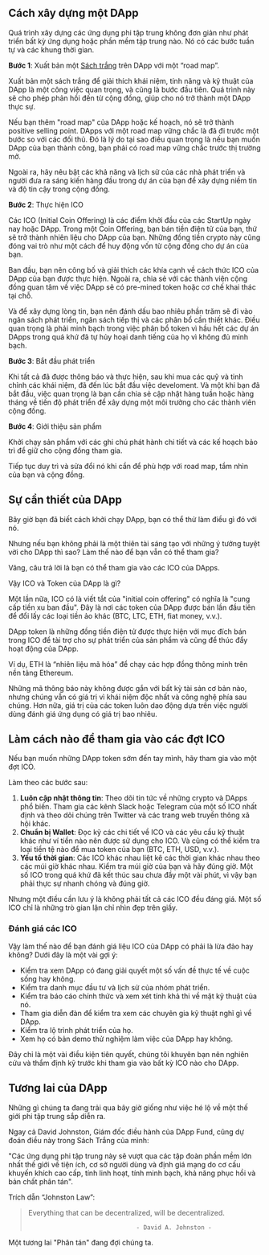 ## Cách xây dựng một DApp

Quá trình xây dựng các ứng dụng phi tập trung không đơn giản như phát triển bất kỳ ứng dụng hoặc phần mềm tập trung nào. Nó có các bước tuần tự và các khung thời gian.

**Bước 1**: Xuất bản một [Sách trắng](https://vi.wikipedia.org/wiki/S%C3%A1ch_tr%E1%BA%AFng) trên DApp với một “road map”.

Xuất bản một sách trắng để giải thích khái niệm, tính năng và kỹ thuật của DApp là một công việc quan trọng, và cũng là bước đầu tiên. Quá trình này sẽ cho phép phản hồi đến từ cộng đồng, giúp cho nó trở thành một DApp thực sự.

Nếu bạn thêm "road map" của DApp hoặc kế hoạch, nó sẽ trở thành positive selling point. DApps với một road map vững chắc là đã đi trước một bước so với các đối thủ. Đó là lý do tại sao điều quan trọng là nếu bạn muốn DApp của bạn thành công, bạn phải có road map vững chắc trước thị trường mở.

Ngoài ra, hãy nêu bật các khả năng và lịch sử của các nhà phát triển và người đưa ra sáng kiến hàng đầu trong dự án của bạn để xây dựng niềm tin và độ tin cậy trong cộng đồng.

**Bước 2**: Thực hiện ICO

Các ICO (Initial Coin Offering) là các điểm khởi đầu của các StartUp ngày nay hoặc DApp. Trong một Coin Offering, bạn bán tiền điện tử của bạn, thứ sẽ trở thành nhiên liệu cho DApp của bạn. Những đồng tiền crypto này cũng đóng vai trò như một cách để huy động vốn từ cộng đồng cho dự án của bạn.

Ban đầu, bạn nên công bố và giải thích các khía cạnh về cách thức ICO của DApp của bạn được thực hiện. Ngoài ra, chia sẻ với các thành viên cộng đồng quan tâm về việc DApp sẽ có pre-mined token hoặc cơ chế khai thác tại chỗ.

Và để xây dựng lòng tin, bạn nên đánh dấu bao nhiêu phần trăm sẽ đi vào ngân sách phát triển, ngân sách tiếp thị và các phân bổ cần thiết khác. Điều quan trọng là phải minh bạch trong việc phân bổ token vì hầu hết các dự án DApps trong quá khứ đã tự hủy hoại danh tiếng của họ vì không đủ minh bạch.

**Bước 3**: Bắt đầu phát triển

Khi tất cả đã được thông báo và thực hiện, sau khi mua các quỹ và tinh chỉnh các khái niệm, đã đến lúc bắt đầu việc develoment. Và một khi bạn đã bắt đầu, việc quan trọng là bạn cần chia sẻ cập nhật hàng tuần hoặc hàng tháng về tiến độ phát triển để xây dựng một môi trường cho các thành viên cộng đồng.

**Bước 4**: Giới thiệu sản phẩm

Khởi chạy sản phẩm với các ghi chú phát hành chi tiết và các kế hoạch bảo trì để giữ cho cộng đồng tham gia.

Tiếp tục duy trì và sửa đổi nó khi cần để phù hợp với road map, tầm nhìn của bạn và cộng đồng.

## Sự cần thiết của DApp

Bây giờ bạn đã biết cách khởi chạy DApp, bạn có thể thử làm điều gì đó với nó.

Nhưng nếu bạn không phải là một thiên tài sáng tạo với những ý tưởng tuyệt vời cho DApp thì sao? Làm thế nào để bạn vẫn có thể tham gia?

Vâng, câu trả lời là bạn có thể tham gia vào các ICO của DApps.

Vậy ICO và Token của DApp là gì?

Một lần nữa, ICO có là viết tắt của "initial coin offering" có nghĩa là "cung cấp tiền xu ban đầu". Đây là nơi các token của DApp được bán lần đầu tiên để đổi lấy các loại tiền ảo khác (BTC, LTC, ETH, fiat money, v.v.).

DApp token là những đồng tiền điện tử được thực hiện với mục đích bán trong ICO để tài trợ cho sự phát triển của sản phẩm và cũng để thúc đẩy hoạt động của DApp.

Ví dụ, ETH là “nhiên liệu mã hóa” để chạy các hợp đồng thông minh trên nền tảng Ethereum.

Những mã thông báo này không được gắn với bất kỳ tài sản cơ bản nào, nhưng chúng vẫn có giá trị vì khái niệm độc nhất và công nghệ phía sau chúng. Hơn nữa, giá trị của các token luôn dao động dựa trên việc người dùng đánh giá ứng dụng có giá trị bao nhiêu.

## Làm cách nào để tham gia vào các đợt ICO

Nếu bạn muốn những DApp token sớm đến tay mình, hãy tham gia vào một đợt ICO.

Làm theo các bước sau:

1. **Luôn cập nhật thông tin**: Theo dõi tin tức về những crypto và DApps phổ biến. Tham gia các kênh Slack hoặc Telegram của một số ICO nhất định và theo dõi chúng trên Twitter và các trang web truyền thông xã hội khác.
2. **Chuẩn bị Wallet**: Đọc kỹ các chi tiết về ICO và các yêu cầu kỹ thuật khác như ví tiền nào nên được sử dụng cho ICO. Và cũng có thể kiểm tra loại tiền tệ nào để mua token của bạn (BTC, ETH, USD, v.v.).
3. **Yếu tố thời gian**: Các ICO khác nhau liệt kê các thời gian khác nhau theo các múi giờ khác nhau. Kiểm tra múi giờ của bạn và hãy đúng giờ. Một số ICO trong quá khứ đã kết thúc sau chưa đầy một vài phút, vì vậy bạn phải thực sự nhanh chóng và đúng giờ.

Nhưng một điều cần lưu ý là không phải tất cả các ICO đều đáng giá. Một số ICO chỉ là những trò gian lận chỉ nhìn đẹp trên giấy.

### Đánh giá các ICO

Vậy làm thế nào để bạn đánh giá liệu ICO của DApp có phải là lừa đảo hay không? Dưới đây là một vài gợi ý:

- Kiểm tra xem DApp có đang giải quyết một số vấn đề thực tế về cuộc sống hay không.
- Kiểm tra danh mục đầu tư và lịch sử của nhóm phát triển.
- Kiểm tra báo cáo chính thức và xem xét tính khả thi về mặt kỹ thuật của nó.
- Tham gia diễn đàn để kiểm tra xem các chuyên gia kỹ thuật nghĩ gì về DApp.
- Kiểm tra lộ trình phát triển của họ.
- Xem họ có bản demo thử nghiệm làm việc của DApp hay không.

Đây chỉ là một vài điều kiện tiên quyết, chúng tôi khuyên bạn nên nghiên cứu và thẩm định kỹ trước khi tham gia vào bất kỳ ICO nào cho DApp.

## Tương lai của DApp

Những gì chúng ta đang trải qua bây giờ giống như việc hé lộ về một thế giới phi tập trung sắp diễn ra.

Ngay cả David Johnston, Giám đốc điều hành của DApp Fund, cũng dự đoán điều này trong Sách Trắng của mình:

"Các ứng dụng phi tập trung này sẽ vượt qua các tập đoàn phần mềm lớn nhất thế giới về tiện ích, cơ sở người dùng và định giá mạng do cơ cấu khuyến khích cao cấp, tính linh hoạt, tính minh bạch, khả năng phục hồi và bản chất phân tán".

Trích dẫn “Johnston Law”:

> Everything that can be decentralized, will be decentralized.
> 
>                                   - David A. Johnston -

Một tương lai "Phân tán" đang đợi chúng ta.